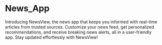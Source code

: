 # News_App
Introducing NewsView, the news app that keeps you informed with real-time articles from trusted sources. Customize your news feed, get personalized recommendations, and receive breaking news alerts, all in a user-friendly app. Stay updated effortlessly with NewsView!
